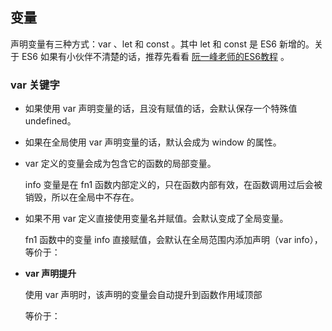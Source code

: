 ## 变量

声明变量有三种方式：var 、let 和 const 。其中 let 和 const 是 ES6 新增的。关于 ES6 如果有小伙伴不清楚的话，推荐先看看 [阮一峰老师的ES6教程](https://es6.ruanyifeng.com/) 。

### var 关键字

- 如果使用 var 声明变量的话，且没有赋值的话，会默认保存一个特殊值 undefined。

  <script>
      var name = "小卡车";
  	var age ;
  	console.log(name); // 小卡车
  	console.log(age); // undefined
  </script>

- 如果在全局使用 var 声明变量的话，默认会成为 window 的属性。

  <script>
      var name = "小卡车";
      console,log(window.name); // 小卡车
  </script>

- var 定义的变量会成为包含它的函数的局部变量。

  <script>
      function fn1() {
          var info = "信息";
          console.log(info); // 信息
      }
      fn1(); 
      console.log(info); // ReferenceError
  </script>

  info 变量是在 fn1 函数内部定义的，只在函数内部有效，在函数调用过后会被销毁，所以在全局中不存在。

- 如果不用 var 定义直接使用变量名并赋值。会默认变成了全局变量。

  <script>
      function fn1() {
          info = "信息";
          console.log(info); // 信息
      }
      fn1();
      console.log("信息"); // 信息
  </script>

  fn1 函数中的变量 info 直接赋值，会默认在全局范围内添加声明（var info），等价于：

  <script>
      var info;
      function fn1() {
          info = "信息";
          console.log(info); // 信息
      }
      fn1();
      console.log(info); // 信息
  </script>

- **var 声明提升**

  使用 var 声明时，该声明的变量会自动提升到函数作用域顶部

  <script>
      function fn1() {
          console.log(age); // undefined
          var age = 20;
      }
      fn1();
  </script>

  等价于：

  <script>
      function fn1() {
          var age;
          console.log(age); // undefined
          age = 20;
      }
      fn1();
  </script>

  

  